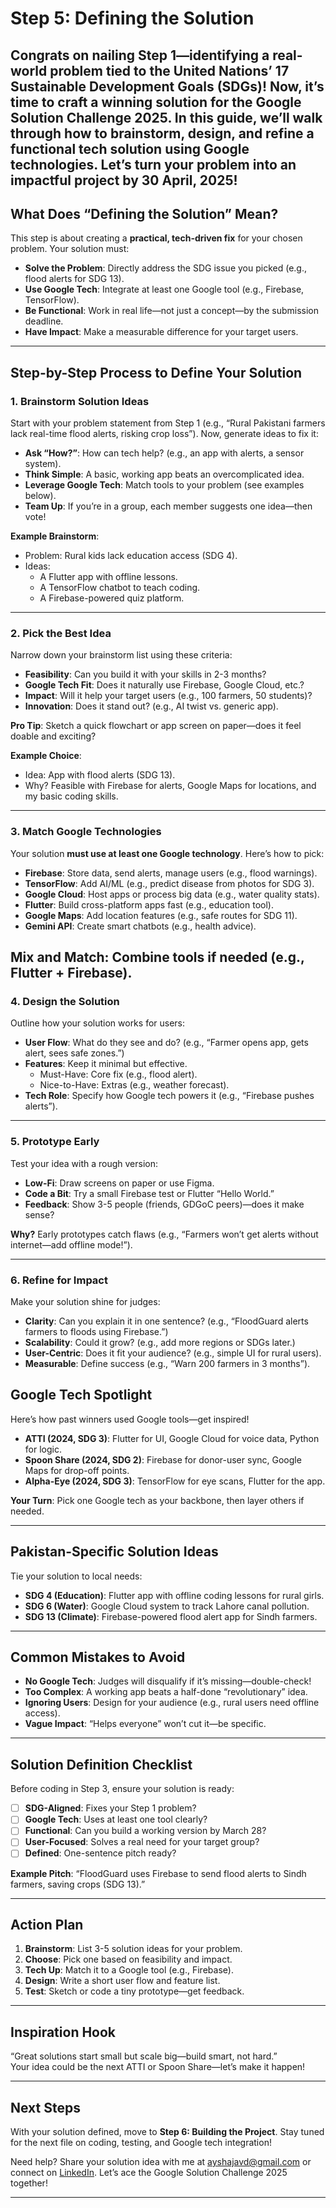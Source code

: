 # Step 5: Defining the Solution

Congrats on nailing Step 1—identifying a real-world problem tied to the United Nations’ 17 Sustainable Development Goals (SDGs)! Now, it’s time to craft a **winning solution** for the Google Solution Challenge 2025. In this guide, we’ll walk through how to brainstorm, design, and refine a functional tech solution using Google technologies. Let’s turn your problem into an impactful project by **30 April, 2025**!
---

## What Does “Defining the Solution” Mean?
This step is about creating a **practical, tech-driven fix** for your chosen problem. Your solution must:
- **Solve the Problem**: Directly address the SDG issue you picked (e.g., flood alerts for SDG 13).
- **Use Google Tech**: Integrate at least one Google tool (e.g., Firebase, TensorFlow).
- **Be Functional**: Work in real life—not just a concept—by the submission deadline.
- **Have Impact**: Make a measurable difference for your target users.

---

## Step-by-Step Process to Define Your Solution

### 1. Brainstorm Solution Ideas
Start with your problem statement from Step 1 (e.g., “Rural Pakistani farmers lack real-time flood alerts, risking crop loss”). Now, generate ideas to fix it:
- **Ask “How?”**: How can tech help? (e.g., an app with alerts, a sensor system).
- **Think Simple**: A basic, working app beats an overcomplicated idea.
- **Leverage Google Tech**: Match tools to your problem (see examples below).
- **Team Up**: If you’re in a group, each member suggests one idea—then vote!

**Example Brainstorm**:  
- Problem: Rural kids lack education access (SDG 4).  
- Ideas:  
  - A Flutter app with offline lessons.  
  - A TensorFlow chatbot to teach coding.  
  - A Firebase-powered quiz platform.

---

### 2. Pick the Best Idea
Narrow down your brainstorm list using these criteria:
- **Feasibility**: Can you build it with your skills in 2-3 months?
- **Google Tech Fit**: Does it naturally use Firebase, Google Cloud, etc.?
- **Impact**: Will it help your target users (e.g., 100 farmers, 50 students)?
- **Innovation**: Does it stand out? (e.g., AI twist vs. generic app).

**Pro Tip**: Sketch a quick flowchart or app screen on paper—does it feel doable and exciting?

**Example Choice**:  
- Idea: App with flood alerts (SDG 13).  
- Why? Feasible with Firebase for alerts, Google Maps for locations, and my basic coding skills.

---

### 3. Match Google Technologies
Your solution **must use at least one Google technology**. Here’s how to pick:
- **Firebase**: Store data, send alerts, manage users (e.g., flood warnings).
- **TensorFlow**: Add AI/ML (e.g., predict disease from photos for SDG 3).
- **Google Cloud**: Host apps or process big data (e.g., water quality stats).
- **Flutter**: Build cross-platform apps fast (e.g., education tool).
- **Google Maps**: Add location features (e.g., safe routes for SDG 11).
- **Gemini API**: Create smart chatbots (e.g., health advice).

**Mix and Match**: Combine tools if needed (e.g., Flutter + Firebase).
---

### 4. Design the Solution
Outline how your solution works for users:
- **User Flow**: What do they see and do? (e.g., “Farmer opens app, gets alert, sees safe zones.”)
- **Features**: Keep it minimal but effective.  
  - Must-Have: Core fix (e.g., flood alert).  
  - Nice-to-Have: Extras (e.g., weather forecast).
- **Tech Role**: Specify how Google tech powers it (e.g., “Firebase pushes alerts”).

---

### 5. Prototype Early
Test your idea with a rough version:
- **Low-Fi**: Draw screens on paper or use Figma.  
- **Code a Bit**: Try a small Firebase test or Flutter “Hello World.”
- **Feedback**: Show 3-5 people (friends, GDGoC peers)—does it make sense?

**Why?** Early prototypes catch flaws (e.g., “Farmers won’t get alerts without internet—add offline mode!”).

---

### 6. Refine for Impact
Make your solution shine for judges:
- **Clarity**: Can you explain it in one sentence? (e.g., “FloodGuard alerts farmers to floods using Firebase.”)
- **Scalability**: Could it grow? (e.g., add more regions or SDGs later.)
- **User-Centric**: Does it fit your audience? (e.g., simple UI for rural users).
- **Measurable**: Define success (e.g., “Warn 200 farmers in 3 months”).

## Google Tech Spotlight
Here’s how past winners used Google tools—get inspired!
- **ATTI (2024, SDG 3)**: Flutter for UI, Google Cloud for voice data, Python for logic.
- **Spoon Share (2024, SDG 2)**: Firebase for donor-user sync, Google Maps for drop-off points.
- **Alpha-Eye (2024, SDG 3)**: TensorFlow for eye scans, Flutter for the app.

**Your Turn**: Pick one Google tech as your backbone, then layer others if needed.

---

## Pakistan-Specific Solution Ideas
Tie your solution to local needs:
- **SDG 4 (Education)**: Flutter app with offline coding lessons for rural girls.  
- **SDG 6 (Water)**: Google Cloud system to track Lahore canal pollution.  
- **SDG 13 (Climate)**: Firebase-powered flood alert app for Sindh farmers.

---

## Common Mistakes to Avoid
- **No Google Tech**: Judges will disqualify if it’s missing—double-check!
- **Too Complex**: A working app beats a half-done “revolutionary” idea.
- **Ignoring Users**: Design for your audience (e.g., rural users need offline access).
- **Vague Impact**: “Helps everyone” won’t cut it—be specific.

---

## Solution Definition Checklist
Before coding in Step 3, ensure your solution is ready:
- [ ] **SDG-Aligned**: Fixes your Step 1 problem?
- [ ] **Google Tech**: Uses at least one tool clearly?
- [ ] **Functional**: Can you build a working version by March 28?
- [ ] **User-Focused**: Solves a real need for your target group?
- [ ] **Defined**: One-sentence pitch ready?

**Example Pitch**: “FloodGuard uses Firebase to send flood alerts to Sindh farmers, saving crops (SDG 13).”

---

## Action Plan
1. **Brainstorm**: List 3-5 solution ideas for your problem.  
2. **Choose**: Pick one based on feasibility and impact.  
3. **Tech Up**: Match it to a Google tool (e.g., Firebase).  
4. **Design**: Write a short user flow and feature list.  
5. **Test**: Sketch or code a tiny prototype—get feedback.

---

## Inspiration Hook
“Great solutions start small but scale big—build smart, not hard.”  
Your idea could be the next ATTI or Spoon Share—let’s make it happen!

---

## Next Steps
With your solution defined, move to **Step 6: Building the Project**. Stay tuned for the next file on coding, testing, and Google tech integration!

Need help? Share your solution idea with me at [ayshajavd@gmail.com](mailto:ayshajavd@gmail.com) or connect on [LinkedIn](https://www.linkedin.com/in/ayeshajavedgen). Let’s ace the Google Solution Challenge 2025 together!

---